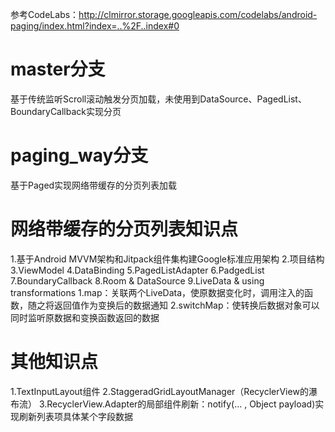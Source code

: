 参考CodeLabs：http://clmirror.storage.googleapis.com/codelabs/android-paging/index.html?index=..%2F..index#0

master分支
=========================
基于传统监听Scroll滚动触发分页加载，未使用到DataSource、PagedList、BoundaryCallback实现分页


paging_way分支
=========================
基于Paged实现网络带缓存的分页列表加载

网络带缓存的分页列表知识点
=========================
1.基于Android MVVM架构和Jitpack组件集构建Google标准应用架构
2.项目结构
3.ViewModel
4.DataBinding
5.PagedListAdapter
6.PadgedList
7.BoundaryCallback
8.Room & DataSource
9.LiveData & using transformations
    1.map：关联两个LiveData，使原数据变化时，调用注入的函数，随之将返回值作为变换后的数据通知
    2.switchMap：使转换后数据对象可以同时监听原数据和变换函数返回的数据

其他知识点
=========================
1.TextInputLayout组件
2.StaggeradGridLayoutManager（RecyclerView的瀑布流）
3.RecyclerView.Adapter的局部组件刷新：notify(... , Object payload)实现刷新列表项具体某个字段数据